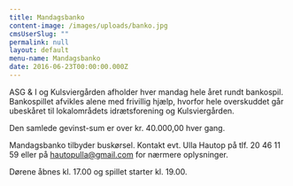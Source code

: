 ```yaml
---
title: Mandagsbanko
content-image: /images/uploads/banko.jpg
cmsUserSlug: ""
permalink: null
layout: default
menu-name: Mandagsbanko
date: 2016-06-23T00:00:00.000Z
---
```


ASG & I og Kulsviergården afholder hver mandag hele året rundt bankospil. Bankospillet afvikles alene med frivillig hjælp, hvorfor hele overskuddet går ubeskåret til lokalområdets idrætsforening og Kulsviergården. 

Den samlede gevinst-sum er over kr. 40.000,00 hver gang.

Mandagsbanko tilbyder buskørsel. Kontakt evt.  Ulla Hautop på tlf. 20 46 11 59 eller på [hautopulla@gmail.com](mailto:hautopulla@mail.com)  for nærmere oplysninger.

Dørene åbnes kl. 17.00 og spillet starter kl. 19.00. 

